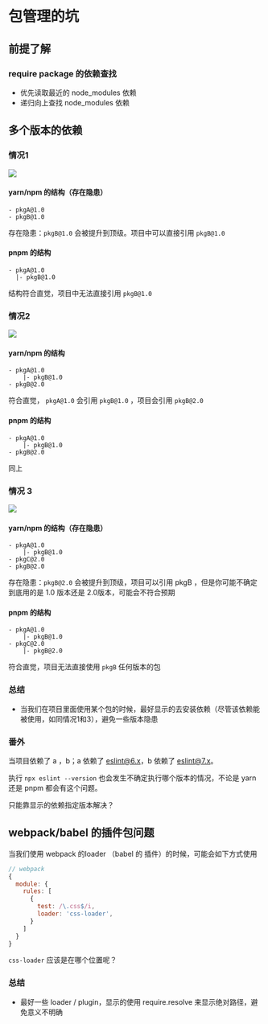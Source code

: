 # 包管理的坑

## 前提了解

### require package 的依赖查找

- 优先读取最近的 node_modules 依赖
- 递归向上查找 node_modules 依赖



## 多个版本的依赖

### 情况1

![](https://file.simonwong.cn/blog/202201051146142.png)

#### yarn/npm 的结构（存在隐患）

```
- pkgA@1.0
- pkgB@1.0
```

存在隐患：`pkgB@1.0` 会被提升到顶级。项目中可以直接引用 `pkgB@1.0`

#### pnpm 的结构

```
- pkgA@1.0
  |- pkgB@1.0
```

结构符合直觉，项目中无法直接引用 `pkgB@1.0`



### 情况2

![](https://file.simonwong.cn/blog/202201051139063.png)



#### yarn/npm 的结构

```
- pkgA@1.0
	|- pkgB@1.0
- pkgB@2.0
```

符合直觉， `pkgA@1.0` 会引用  `pkgB@1.0` ，项目会引用 `pkgB@2.0`

#### pnpm 的结构

```
- pkgA@1.0
	|- pkgB@1.0
- pkgB@2.0
```

同上



### 情况 3

![](https://file.simonwong.cn/blog/202201051154010.png)

#### yarn/npm 的结构（存在隐患）

```
- pkgA@1.0
	|- pkgB@1.0
- pkgC@2.0
- pkgB@2.0
```

存在隐患：`pkgB@2.0` 会被提升到顶级，项目可以引用 pkgB ，但是你可能不确定到底用的是 1.0 版本还是 2.0版本，可能会不符合预期

#### pnpm 的结构

```
- pkgA@1.0
	|- pkgB@1.0
- pkgC@2.0
	|- pkgB@2.0
```

符合直觉，项目无法直接使用 `pkgB` 任何版本的包



### 总结

- 当我们在项目里面使用某个包的时候，最好显示的去安装依赖（尽管该依赖能被使用，如同情况1和3），避免一些版本隐患

### 番外

当项目依赖了 a ，b；a 依赖了 eslint@6.x，b 依赖了 eslint@7.x。

执行 `npx eslint --version` 也会发生不确定执行哪个版本的情况，不论是 yarn 还是 pnpm 都会有这个问题。

只能靠显示的依赖指定版本解决？

## webpack/babel 的插件包问题

当我们使用 webpack 的loader （babel  的 插件）的时候，可能会如下方式使用

```js
// webpack
{
  module: {
    rules: [
      {
        test: /\.css$/i,
        loader: 'css-loader',
      }
    ]
  }
}
```

`css-loader` 应该是在哪个位置呢？

### 总结

- 最好一些 loader / plugin，显示的使用 require.resolve 来显示绝对路径，避免意义不明确



